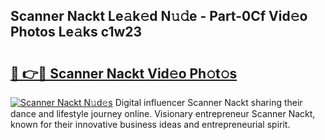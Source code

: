 ## Scanner Nackt Le𝚊k𝚎d N𝚞𝚍e - Part-0Cf Vid𝚎o Photos Le𝚊ks c1w23

# <h2><a href="http://fb0cmd.evod.top/?m=Scanner+Nackt">🔗 👉🔴 Scanner Nackt Vid𝚎o Ph𝚘t𝚘s</a></h2>

[![Scanner Nackt N𝚞d𝚎s](https://i.imgur.com/8V9OHl7.gif)](http://fb0cmd.evod.top/?m=Scanner+Nackt)
Digital influencer Scanner Nackt sharing their dance and lifestyle journey online. Visionary entrepreneur Scanner Nackt, known for their innovative business ideas and entrepreneurial spirit. 
